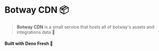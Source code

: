 # Botway CDN 📦

> **Botway CDN** is a small service that hosts all of botway's assets and integrations data 📡

#### Built with Deno Fresh 🦕
